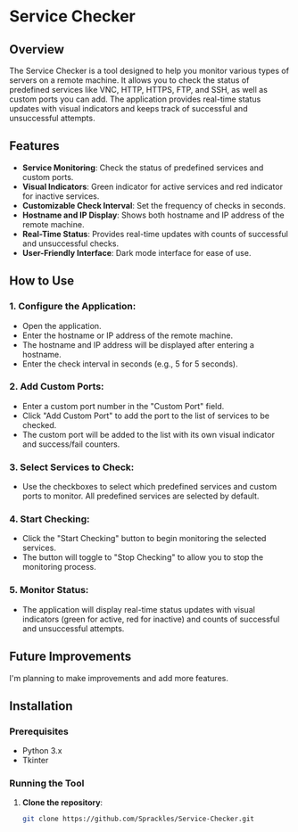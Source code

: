 # Service Checker

## Overview
The Service Checker is a tool designed to help you monitor various types of servers on a remote machine. It allows you to check the status of predefined services like VNC, HTTP, HTTPS, FTP, and SSH, as well as custom ports you can add. The application provides real-time status updates with visual indicators and keeps track of successful and unsuccessful attempts.

## Features
- **Service Monitoring**: Check the status of predefined services and custom ports.
- **Visual Indicators**: Green indicator for active services and red indicator for inactive services.
- **Customizable Check Interval**: Set the frequency of checks in seconds.
- **Hostname and IP Display**: Shows both hostname and IP address of the remote machine.
- **Real-Time Status**: Provides real-time updates with counts of successful and unsuccessful checks.
- **User-Friendly Interface**: Dark mode interface for ease of use.

## How to Use

### 1. Configure the Application:
   - Open the application.
   - Enter the hostname or IP address of the remote machine.
   - The hostname and IP address will be displayed after entering a hostname.
   - Enter the check interval in seconds (e.g., 5 for 5 seconds).

### 2. Add Custom Ports:
   - Enter a custom port number in the "Custom Port" field.
   - Click "Add Custom Port" to add the port to the list of services to be checked.
   - The custom port will be added to the list with its own visual indicator and success/fail counters.

### 3. Select Services to Check:
   - Use the checkboxes to select which predefined services and custom ports to monitor. All predefined services are selected by default.

### 4. Start Checking:
   - Click the "Start Checking" button to begin monitoring the selected services.
   - The button will toggle to "Stop Checking" to allow you to stop the monitoring process.

### 5. Monitor Status:
   - The application will display real-time status updates with visual indicators (green for active, red for inactive) and counts of successful and unsuccessful attempts.

## Future Improvements
I'm planning to make improvements and add more features.

## Installation

### Prerequisites
- Python 3.x
- Tkinter

### Running the Tool
1. **Clone the repository**:
   ```sh
   git clone https://github.com/Sprackles/Service-Checker.git
